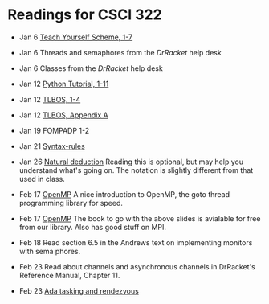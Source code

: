 Readings for CSCI 322
=====================

* Jan 6  [Teach Yourself Scheme, 1-7](http://www.ccs.neu.edu/home/dorai/t-y-scheme/t-y-scheme.html)

* Jan 6 Threads and semaphores from the *DrRacket* help desk

* Jan 6 Classes from  the *DrRacket* help desk

* Jan 12 [Python Tutorial, 1-11](http://www.sthurlow.com/python/)

* Jan 12 [TLBOS, 1-4](http://greenteapress.com/semaphores/downey08semaphores.pdf)

* Jan 12 [TLBOS, Appendix A](http://greenteapress.com/semaphores/downey08semaphores.pdf)

* Jan 19 FOMPADP 1-2

* Jan 21 [Syntax-rules](http://docs.racket-lang.org/guide/pattern-macros.html)

* Jan 26 [Natural deduction](http://homepage.univie.ac.at/christian.damboeck/ps06/clemente_nat_ded.pdf)  Reading this is optional, but may help you understand what's going on.  The notation is slightly different from that used in class.

* Feb 17 [OpenMP](http://booksite.elsevier.com/9780123742605/LS/Chapter_5.ppt) A nice introduction to OpenMP, the goto thread programming library for speed.

* Feb 17 [OpenMP](http://ezproxy.library.wwu.edu/login?url=http://proquest.safaribooksonline.com/?uicode=wwu)  The book to go with the above slides is avialable for free from our library.  Also has good stuff on MPI.

* Feb 18 Read section 6.5 in the Andrews text on implementing monitors with sema
phores.

* Feb 23 Read about channels and asynchronous channels in DrRacket's Reference Manual, Chapter 11.

* Feb 23 [Ada tasking and rendezvous](http://en.wikibooks.org/wiki/Ada_Programming/Tasking)